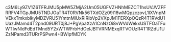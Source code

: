 c3M6Ly9ZV1Z6TFRJMU5pMW5ZMjA2Um05UGFVZHNhMEZCT1hsUVJVZFFRRFV4TGpJMU5TNDJOaTR4T0RVNk56TXdOZz09I18wMQpzczovL1lXVnpMVEkxTmkxblkyMDZVRU51YmtnMlUxRlRibVp2VXpJM1FERXpOQzR4T1RVdU1UazJMamd4T2pnd09URT0j8J+PgVpaXzA1CnNzOi8vWVdWekxUSTFOaTFuWTIwNldFdEdTMnd5Y2xWTWFrbHdOelJBTVRNMExqRTVOUzR4T1RZdU1UZzNPamd3TURrPSPwn4+BWlpfMDYK